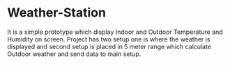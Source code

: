 # Weather-Station
It is a simple prototype which display Indoor and Outdoor Temperature and Humidity on screen. Project has two setup one is where the weather is displayed and second setup is placed in 5 meter range which  calculate  Outdoor  weather and send data to main setup.
